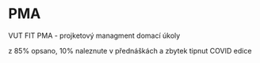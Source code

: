 # PMA
VUT FIT PMA - projketový managment domací úkoly

z 85% opsano, 10% naleznute v přednáškách a zbytek tipnut
COVID edice
